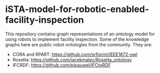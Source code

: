 # iSTA-model-for-robotic-enabled-facility-inspection
This repository contains graph representations of an ontology model for using robots to implement facility inspection.
Some of the knowledge graphs here are public robot ontologies from the community. They are:
- CORA and RPART: https://github.com/srfiorini/IEEE1872-owl
- Rosetta: https://github.com/jacekmalec/Rosetta_ontology
- IFCRDF: https://github.com/pipauwel/IFCtoRDF
